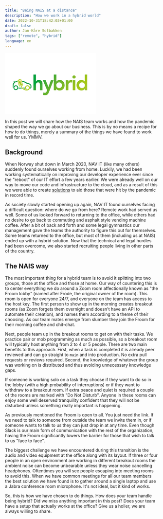```yaml
---
title: "Being NAIS at a distance"
description: "How we work in a hybrid world"
date: 2022-10-31T18:42:03+01:00
draft: false
author: Jan-Kåre Solbakken
tags: ["remote", "hybrid"]
language: en
---
```


![hybrid](./images/hybrid.png)

In this post we will share how the NAIS team works and how the pandemic shaped the way we go about our business. This is by no means a recipe for how to do things, merely a summary of the things we have found to work well for us. YMMV.

## Background

When Norway shut down in March 2020, NAV IT (like many others) suddenly found ourselves working from home. Luckily, we had been working systematically on improving our developer experience ever since the "reboot" of our IT effort a few years earlier. We were already well on our way to move our code and infrastructure to the cloud, and as a result of this we were able to create [solutions](https://www.kode24.no/kodenytt/slik-koda-nav-ny-dagpenge-losning-pa-tre-dager/72331871) to aid those that were hit by the pandemic in record time.

As society slowly started opening up again, NAV IT found ourselves facing a difficult question: where do we go from here? Remote work had served us well. Some of us looked forward to returning to the office, while others had no desire to go back to commuting and asphalt style vending machine coffee. After a bit of back and forth and some legal gymnastics our management gave the teams the authority to figure this out for themselves. Some teams returned to the office, but most of them (including us at NAIS) ended up with a hybrid solution. Now that the technical and legal hurdles had been overcome, we also started recruiting people living in other parts of the country.

## The NAIS way

The most important thing for a hybrid team is to avoid it splitting into two groups, those at the office and those at home. Our way of countering this is to center everything we do around a Zoom room affectionally known as "the Froom lobby" (named after Frode, the original owner of the room). This room is open for everyone 24/7, and everyone on the team has access to the host key. The first person to show up in the morning creates breakout rooms (as Zoom forgets them overnight and doesn't have an API to automate their creation), and names them according to a theme of their choosing. As our team mates emerge from slumber they join the Froom for their morning coffee and chit-chat.

Next, people team up in the breakout rooms to get on with their tasks. We practice pair or mob programming as much as possible, so a breakout room will typically host anything from 2 to 4 or 5 people. There are two main benefits to this approach. First, when a task is completed it is already peer reviewed and can go straight to `main` and into production. No extra pull requests or reviews required. Second, the knowledge of whatever the group was working on is distributed and thus avoiding unnecessary knowledge gaps.

If someone is working solo on a task they choose if they want to do so in the lobby (with a high probability of interruptions) or if they want to withdraw to a breakout room. If extra peace and quiet is required a couple of the rooms are marked with "Do Not Disturb". Anyone in these rooms can enjoy some well deserved tranquility confident that they will not be disturbed unless something really important is happening.

As previously mentioned the Froom is open to all. You just need the link. If we need to talk to someone from outside the team we invite them in, or if someone wants to talk to us they can just drop in at any time. Even though Slack is our main form of communication with the rest of the organization, having the Froom significantly lowers the barrier for those that wish to talk to us "face to face".

The biggest challenge we have encountered during this transition is the audio and video equipment at the office along with its layout. If three or four people in an open environment are working in different breakout rooms the ambient noise can become unbearable unless they wear noise cancelling headphones. Oftentimes you will see people escaping into meeting rooms to avoid this. When we have common meetings for all our team members the best solution we have found is to gather around a single laptop and use a Jabra conference room microphone. It's not ideal, but it kind of works.

So, this is how we have chosen to do things. How does your team handle being hybrid? Did we miss anything important in this post? Does your team have a setup that actually works at the office? Give us a holler, we are always willing to share.
